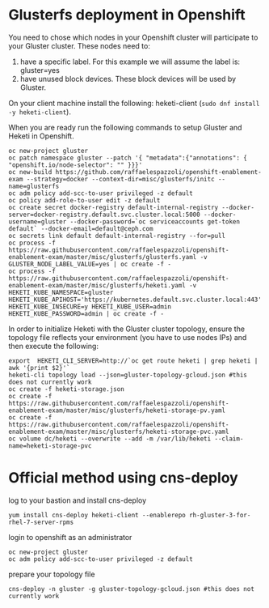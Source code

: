 # Glusterfs deployment in Openshift

You need to chose which nodes in your Openshift cluster will participate to your Gluster cluster.
These nodes need to:

1. have a specific label. For this example we will assume the label is: gluster=yes
2. have unused block devices. These block devices will be used by Gluster.

On your client machine install the following: heketi-client (`sudo dnf install -y heketi-client`).

When you are ready run the following commands to setup Gluster and Heketi in Openshift.

```
oc new-project gluster
oc patch namespace gluster --patch '{ "metadata":{"annotations": { "openshift.io/node-selector": "" }}}'
oc new-build https://github.com/raffaelespazzoli/openshift-enablement-exam --strategy=docker --context-dir=misc/glusterfs/initc --name=glusterfs
oc adm policy add-scc-to-user privileged -z default
oc policy add-role-to-user edit -z default
oc create secret docker-registry default-internal-registry --docker-server=docker-registry.default.svc.cluster.local:5000 --docker-username=gluster --docker-password=`oc serviceaccounts get-token default` --docker-email=default@ceph.com
oc secrets link default default-internal-registry --for=pull
oc process -f https://raw.githubusercontent.com/raffaelespazzoli/openshift-enablement-exam/master/misc/glusterfs/glusterfs.yaml -v GLUSTER_NODE_LABEL_VALUE=yes | oc create -f -
oc process -f https://raw.githubusercontent.com/raffaelespazzoli/openshift-enablement-exam/master/misc/glusterfs/heketi.yaml -v HEKETI_KUBE_NAMESPACE=gluster HEKETI_KUBE_APIHOST='https://kubernetes.default.svc.cluster.local:443' HEKETI_KUBE_INSECURE=y HEKETI_KUBE_USER=admin HEKETI_KUBE_PASSWORD=admin | oc create -f -
```

In order to initialize Heketi with the Gluster cluster topology, ensure the topology file reflects your environment (you have to use nodes IPs) and then execute the following:
```
export  HEKETI_CLI_SERVER=http://`oc get route heketi | grep heketi | awk '{print $2}'`
heketi-cli topology load --json=gluster-topology-gcloud.json #this does not currently work
oc create -f heketi-storage.json
oc create -f https://raw.githubusercontent.com/raffaelespazzoli/openshift-enablement-exam/master/misc/glusterfs/heketi-storage-pv.yaml
oc create -f https://raw.githubusercontent.com/raffaelespazzoli/openshift-enablement-exam/master/misc/glusterfs/heketi-storage-pvc.yaml
oc volume dc/heketi --overwrite --add -m /var/lib/heketi --claim-name=heketi-storage-pvc

```  


# Official method using cns-deploy
log to your bastion and install cns-deploy
```
yum install cns-deploy heketi-client --enablerepo rh-gluster-3-for-rhel-7-server-rpms
```
login to openshift as an administrator
```
oc new-project gluster
oc adm policy add-scc-to-user privileged -z default

```
prepare your topology file
```
cns-deploy -n gluster -g gluster-topology-gcloud.json #this does not currently work
```
